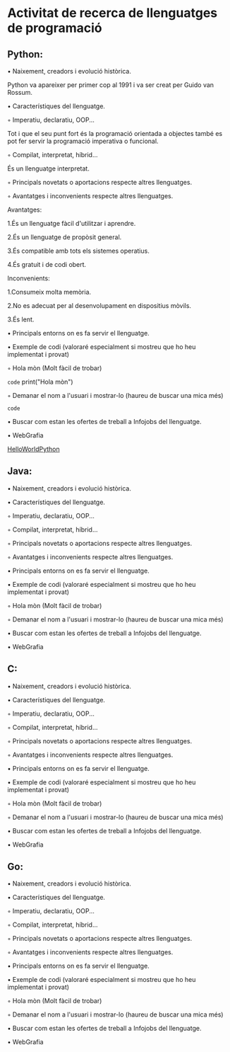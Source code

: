 # Activitat de recerca de llenguatges de programació


## Python:


• Naixement, creadors i evolució històrica.

Python va apareixer per primer cop al 1991 i va ser creat per Guido van Rossum. 
 
• Característiques del llenguatge. 

◦ Imperatiu, declaratiu, OOP... 

Tot i que el seu punt fort és la programació orientada a objectes també es pot fer servir la programació imperativa o funcional.

◦ Compilat, interpretat, híbrid... 

És un llenguatge interpretat.

◦ Principals novetats o aportacions respecte altres llenguatges. 



◦ Avantatges i inconvenients respecte altres llenguatges. 

Avantatges:

1.És un llenguatge fàcil d'utilitzar i aprendre.

2.És un llenguatge de propòsit general.

3.És compatible amb tots els sistemes operatius.

4.És gratuit i de codi obert.

Inconvenients:

1.Consumeix molta memòria.

2.No es adecuat per al desenvolupament en dispositius mòvils.

3.És lent.

• Principals entorns on es fa servir el llenguatge. 



• Exemple de codi (valoraré especialment si mostreu que ho heu implementat i provat) 

◦ Hola mòn (Molt fàcil de trobar) 

`code` print("Hola mòn")

◦ Demanar el nom a l'usuari i mostrar-lo (haureu de buscar una mica més)

`code` 

• Buscar com estan les ofertes de treball a Infojobs del llenguatge. 

• WebGrafia 

[HelloWorldPython](https://www.learnpython.org/en/Hello,_World!) 

## Java:

• Naixement, creadors i evolució històrica. 

• Característiques del llenguatge. 

◦ Imperatiu, declaratiu, OOP... 

◦ Compilat, interpretat, híbrid... 

◦ Principals novetats o aportacions respecte altres llenguatges. 

◦ Avantatges i inconvenients respecte altres llenguatges. 

• Principals entorns on es fa servir el llenguatge. 

• Exemple de codi (valoraré especialment si mostreu que ho heu implementat i provat) 

◦ Hola mòn (Molt fàcil de trobar) 

◦ Demanar el nom a l'usuari i mostrar-lo (haureu de buscar una mica més) 

• Buscar com estan les ofertes de treball a Infojobs del llenguatge. 

• WebGrafia

## C:

• Naixement, creadors i evolució històrica. 

• Característiques del llenguatge. 

◦ Imperatiu, declaratiu, OOP... 

◦ Compilat, interpretat, híbrid... 

◦ Principals novetats o aportacions respecte altres llenguatges. 

◦ Avantatges i inconvenients respecte altres llenguatges. 

• Principals entorns on es fa servir el llenguatge. 

• Exemple de codi (valoraré especialment si mostreu que ho heu implementat i provat) 

◦ Hola mòn (Molt fàcil de trobar) 

◦ Demanar el nom a l'usuari i mostrar-lo (haureu de buscar una mica més) 

• Buscar com estan les ofertes de treball a Infojobs del llenguatge. 

• WebGrafia 

## Go:

• Naixement, creadors i evolució històrica. 

• Característiques del llenguatge. 

◦ Imperatiu, declaratiu, OOP... 

◦ Compilat, interpretat, híbrid... 

◦ Principals novetats o aportacions respecte altres llenguatges. 

◦ Avantatges i inconvenients respecte altres llenguatges. 

• Principals entorns on es fa servir el llenguatge. 

• Exemple de codi (valoraré especialment si mostreu que ho heu implementat i provat) 

◦ Hola mòn (Molt fàcil de trobar) 

◦ Demanar el nom a l'usuari i mostrar-lo (haureu de buscar una mica més) 

• Buscar com estan les ofertes de treball a Infojobs del llenguatge. 

• WebGrafia 

